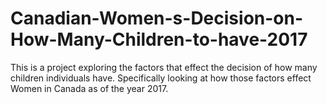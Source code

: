 # Canadian-Women-s-Decision-on-How-Many-Children-to-have-2017
This is a project exploring the factors that effect the decision of how many children individuals have. Specifically looking at how those factors effect Women in Canada as of the year 2017.
